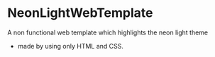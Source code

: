 # NeonLightWebTemplate

A non functional web template which highlights the neon light theme
- made by using only HTML and CSS.

